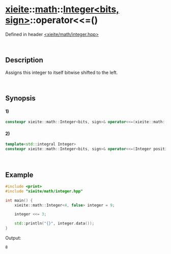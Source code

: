 # [xieite](../../../../../xieite.md)\:\:[math](../../../../../math.md)\:\:[Integer<bits, sign>](../../../../integer.md)\:\:operator<<=\(\)
Defined in header [<xieite/math/integer.hpp>](../../../../../../../include/xieite/math/integer.hpp)

&nbsp;

## Description
Assigns this integer to itself bitwise shifted to the left.

&nbsp;

## Synopsis
#### 1)
```cpp
constexpr xieite::math::Integer<bits, sign>& operator<<=(xieite::math::Integer<bits, sign> positions) noexcept;
```
#### 2)
```cpp
template<std::integral Integer>
constexpr xieite::math::Integer<bits, sign>& operator<<=(Integer positions) noexcept;
```

&nbsp;

## Example
```cpp
#include <print>
#include "xieite/math/integer.hpp"

int main() {
    xieite::math::Integer<4, false> integer = 9;

    integer <<= 3;

    std::println("{}", integer.data());
}
```
Output:
```
8
```

